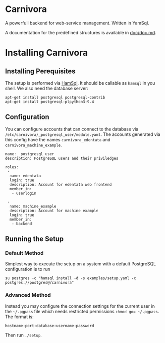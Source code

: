 Carnivora
=========

A powerfull backend for web-service management. Written in YamSql.

A documentation for the predefined structures is available in
[doc/doc.md](doc/doc.md).

Installing Carnivora
====================

Installing Perequisites
-----------------------

The setup is performed via [HamSql](https://github.com/qua-bla/hamsql).
It should be callable as `hamsql` in you shell. We also need the
database server:

    apt-get install postgresql postgresql-contrib
    apt-get install postgresql-plpython3-9.4

Configuration
-------------

You can configure accounts that can connect to the database via
`/etc/carnivora/_postgresql_user/module.yaml`. The accounts generated
via this config have the names `carnivora_edentata` and
`carnivora_machine_example`.

    name: _postgresql_user
    description: PostgreSQL users and their priviledges

    roles:
     -
      name: edentata
      login: true
      description: Account for edentata web frontend
      member_in:
       - userlogin

     -
      name: machine_example
      description: Account for machine example
      login: true
      member_in:
       - backend

Running the Setup
-----------------

### Default Method

Simplest way to execute the setup on a system with a default PostgreSQL
configuration is to run

    su postgres -c "hamsql install -d -s examples/setup.yaml -c postgres://postgres@/carnivora"

### Advanced Method

Instead you may configure the connection settings for the current user
in the `~/.pgpass` file which needs restricted permissions
`chmod go= ~/.pgpass`. The format is:

    hostname:port:database:username:password

Then run `./setup`.

